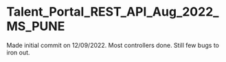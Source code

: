 # Talent_Portal_REST_API_Aug_2022_MS_PUNE

Made initial commit on 12/09/2022. Most controllers done. Still few bugs to iron out.

